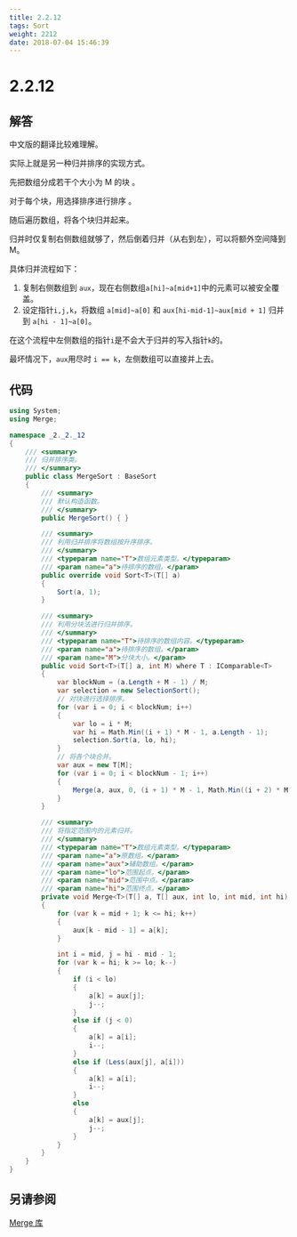 ```yaml
---
title: 2.2.12
tags: Sort
weight: 2212
date: 2018-07-04 15:46:39
---
```


# 2.2.12


## 解答

中文版的翻译比较难理解。

实际上就是另一种归并排序的实现方式。 

先把数组分成若干个大小为 M 的块 。

对于每个块，用选择排序进行排序 。

随后遍历数组，将各个块归并起来。

归并时仅复制右侧数组就够了，然后倒着归并（从右到左），可以将额外空间降到 M。

具体归并流程如下：

1. 复制右侧数组到 `aux`，现在右侧数组`a[hi]~a[mid+1]`中的元素可以被安全覆盖。
2. 设定指针`i,j,k`，将数组  `a[mid]~a[0]` 和 `aux[hi-mid-1]~aux[mid + 1]` 归并到 `a[hi - 1]~a[0]`。

在这个流程中左侧数组的指针`i`是不会大于归并的写入指针`k`的。

最坏情况下，`aux`用尽时 `i == k`，左侧数组可以直接并上去。

## 代码

```csharp
using System;
using Merge;

namespace _2._2._12
{
    /// <summary>
    /// 归并排序类。
    /// </summary>
    public class MergeSort : BaseSort
    {
        /// <summary>
        /// 默认构造函数。
        /// </summary>
        public MergeSort() { }

        /// <summary>
        /// 利用归并排序将数组按升序排序。
        /// </summary>
        /// <typeparam name="T">数组元素类型。</typeparam>
        /// <param name="a">待排序的数组。</param>
        public override void Sort<T>(T[] a)
        {
            Sort(a, 1);
        }

        /// <summary>
        /// 利用分块法进行归并排序。
        /// </summary>
        /// <typeparam name="T">待排序的数组内容。</typeparam>
        /// <param name="a">待排序的数组。</param>
        /// <param name="M">分块大小。</param>
        public void Sort<T>(T[] a, int M) where T : IComparable<T>
        {
            var blockNum = (a.Length + M - 1) / M;
            var selection = new SelectionSort();
            // 对块进行选择排序。
            for (var i = 0; i < blockNum; i++)
            {
                var lo = i * M;
                var hi = Math.Min((i + 1) * M - 1, a.Length - 1);
                selection.Sort(a, lo, hi);
            }
            // 将各个块合并。
            var aux = new T[M];
            for (var i = 0; i < blockNum - 1; i++)
            {
                Merge(a, aux, 0, (i + 1) * M - 1, Math.Min((i + 2) * M - 1, a.Length - 1));
            }
        }

        /// <summary>
        /// 将指定范围内的元素归并。
        /// </summary>
        /// <typeparam name="T">数组元素类型。</typeparam>
        /// <param name="a">原数组。</param>
        /// <param name="aux">辅助数组。</param>
        /// <param name="lo">范围起点。</param>
        /// <param name="mid">范围中点。</param>
        /// <param name="hi">范围终点。</param>
        private void Merge<T>(T[] a, T[] aux, int lo, int mid, int hi) where T : IComparable<T>
        {
            for (var k = mid + 1; k <= hi; k++)
            {
                aux[k - mid - 1] = a[k];
            }

            int i = mid, j = hi - mid - 1;
            for (var k = hi; k >= lo; k--)
            {
                if (i < lo)
                {
                    a[k] = aux[j];
                    j--;
                }
                else if (j < 0)
                {
                    a[k] = a[i];
                    i--;
                }
                else if (Less(aux[j], a[i]))
                {
                    a[k] = a[i];
                    i--;
                }
                else
                {
                    a[k] = aux[j];
                    j--;
                }
            }
        }
    }
}
```

## 另请参阅

[Merge 库](https://github.com/ikesnowy/Algorithms-4th-Edition-in-Csharp/tree/master/2%20Sorting/2.2/Merge)
